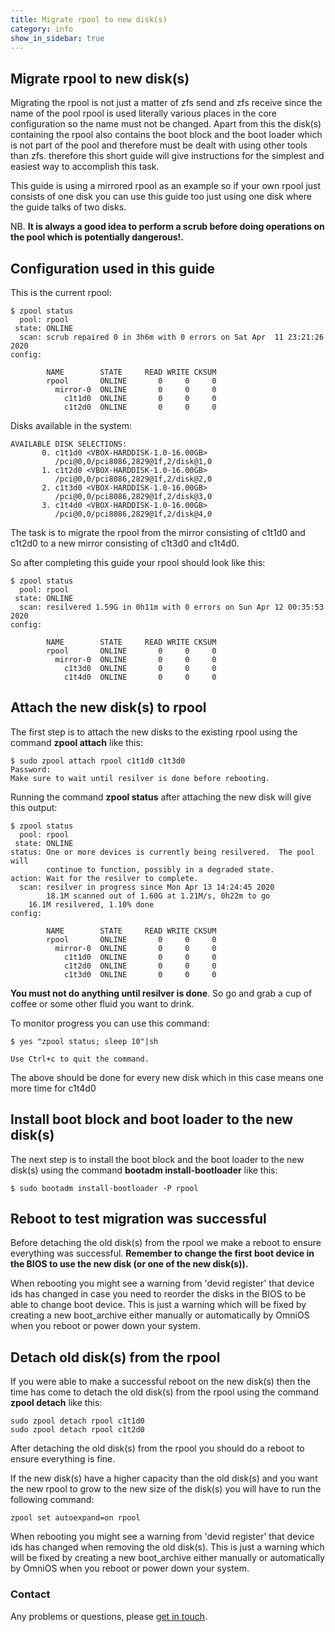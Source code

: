```yaml
---
title: Migrate rpool to new disk(s)
category: info
show_in_sidebar: true
---
```


## Migrate rpool to new disk(s)

Migrating the rpool is not just a matter of zfs send and zfs receive since the name of the pool rpool is used literally various places in the core configuration so the name must not be changed. Apart from this the disk(s) containing the rpool also contains the boot block and the boot loader which is not part of the pool and therefore must be dealt with using other tools than zfs. therefore this short guide will give instructions for the simplest and easiest way to accomplish this task.

This guide is using a mirrored rpool as an example so if your own rpool just consists of one disk you can use this guide too just using one disk where the guide talks of two disks.

NB. **It is always a good idea to perform a scrub before doing operations on the pool which is potentially dangerous!.**

## Configuration used in this guide

This is the current rpool:

``` terminal
$ zpool status
  pool: rpool
 state: ONLINE
  scan: scrub repaired 0 in 3h6m with 0 errors on Sat Apr  11 23:21:26 2020
config:

        NAME        STATE     READ WRITE CKSUM
        rpool       ONLINE       0     0     0
          mirror-0  ONLINE       0     0     0
            c1t1d0  ONLINE       0     0     0
            c1t2d0  ONLINE       0     0     0

```

Disks available in the system:

```terminal
AVAILABLE DISK SELECTIONS:
       0. c1t1d0 <VBOX-HARDDISK-1.0-16.00GB>
          /pci@0,0/pci8086,2829@1f,2/disk@1,0
       1. c1t2d0 <VBOX-HARDDISK-1.0-16.00GB>
          /pci@0,0/pci8086,2829@1f,2/disk@2,0
       2. c1t3d0 <VBOX-HARDDISK-1.0-16.00GB>
          /pci@0,0/pci8086,2829@1f,2/disk@3,0
       3. c1t4d0 <VBOX-HARDDISK-1.0-16.00GB>
          /pci@0,0/pci8086,2829@1f,2/disk@4,0

```

The task is to migrate the rpool from the mirror consisting of c1t1d0 and c1t2d0 to a new mirror consisting of c1t3d0 and c1t4d0.

So after completing this guide your rpool should look like this:

``` terminal
$ zpool status
  pool: rpool
 state: ONLINE
  scan: resilvered 1.59G in 0h11m with 0 errors on Sun Apr 12 00:35:53 2020
config:

        NAME        STATE     READ WRITE CKSUM
        rpool       ONLINE       0     0     0
          mirror-0  ONLINE       0     0     0
            c1t3d0  ONLINE       0     0     0
            c1t4d0  ONLINE       0     0     0

```

## Attach the new disk(s) to rpool

The first step is to attach the new disks to the existing rpool using the command **zpool attach** like this:

``` terminal
$ sudo zpool attach rpool c1t1d0 c1t3d0
Password: 
Make sure to wait until resilver is done before rebooting.
```

Running the command **zpool status** after attaching the new disk will give this output:

``` terminal
$ zpool status
  pool: rpool
 state: ONLINE
status: One or more devices is currently being resilvered.  The pool will
        continue to function, possibly in a degraded state.
action: Wait for the resilver to complete.
  scan: resilver in progress since Mon Apr 13 14:24:45 2020
        18.1M scanned out of 1.60G at 1.21M/s, 0h22m to go
    16.1M resilvered, 1.10% done
config:

        NAME        STATE     READ WRITE CKSUM
        rpool       ONLINE       0     0     0
          mirror-0  ONLINE       0     0     0
            c1t1d0  ONLINE       0     0     0
            c1t2d0  ONLINE       0     0     0
            c1t3d0  ONLINE       0     0     0

```

**You must not do anything until resilver is done**. So go and grab a cup of coffee or some other fluid you want to drink.

To monitor progress you can use this command:

``` terminal
$ yes "zpool status; sleep 10"|sh

Use Ctrl+c to quit the command.
```


The above should be done for every new disk which in this case means one more time for c1t4d0

## Install boot block and boot loader to the new disk(s)

The next step is to install the boot block and the boot loader to the new disk(s) using the command **bootadm install-bootloader** like this:

``` terminal
$ sudo bootadm install-bootloader -P rpool
```

## Reboot to test migration was successful

Before detaching the old disk(s) from the rpool we make a reboot to ensure everything was successful. **Remember to change the first boot device in the BIOS to use the new disk (or one of the new disk(s)).**

When rebooting you might see a warning from 'devid register' that device ids has changed in case you need to reorder the disks in the BIOS to be able to change boot device. This is just a warning which will be fixed by creating a new boot_archive either manually or automatically by OmniOS when you reboot or power down your system.

## Detach old disk(s) from the rpool

If you were able to make a successful reboot on the new disk(s) then the time has come to detach the old disk(s) from the rpool using the command **zpool detach** like this:

``` terminal
sudo zpool detach rpool c1t1d0
sudo zpool detach rpool c1t2d0
```

After detaching the old disk(s) from the rpool you should do a reboot to ensure everything is fine.

If the new disk(s) have a higher capacity than the old disk(s) and you want the new rpool to grow to the new size of the disk(s) you will have to run the following command:

``` terminal
zpool set autoexpand=on rpool
```

When rebooting you might see a warning from 'devid register' that device ids has changed when removing the old disk(s). This is just a warning which will be fixed by creating a new boot_archive either manually or automatically by OmniOS when you reboot or power down your system.

### Contact

Any problems or questions, please [get in touch](/about/contact.html).
